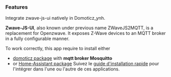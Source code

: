 
### Features

Integrate zwave-js-ui natively in Domoticz_ynh.

**Zwave-JS-UI**, also known under previous name ZWaveJS2MQTT, is a replacement for Openzwave. It exposes Z-Wave devices to an MQTT broker in a fully configurable manner.

To work correctly, this app require to install either
- [domoticz package](https://github.com/YunoHost-Apps/domoticz_ynh) with **mqtt broker Mosquitto**
- or [Home-Assistant package](https://github.com/YunoHost-Apps/homeassistant_ynh)
Suivez le [guide d'installation rapide](https://zwave-js.github.io/zwave-js-ui/#/getting-started/quick-start?id=minimum-settings) pour l'intégrer dans l'une ou l'autre de ces applications.